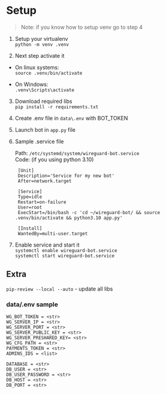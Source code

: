 # Setup

> Note: if you know how to setup venv go to step 4

1. Setup your virtualenv<br/>
   `python -m venv .venv`

2. Next step activate it<br/>

- On linux systems:<br/>
  `source .venv/bin/activate`

- On Windows:<br/>
  `.venv\Scripts\activate`

3. Download required libs<br/>
   `pip install -r requirements.txt`

4. Create .env file in `data\.env` with BOT_TOKEN

5. Launch bot in `app.py` file

6. Sample .service file

   Path: `/etc/systemd/system/wireguard-bot.service` </br>
   Code: (if you using python 3.10)</br>

   ```
    [Unit]
    Description='Service for my new bot'
    After=network.target

    [Service]
    Type=idle
    Restart=on-failure
    User=root
    ExecStart=/bin/bash -c 'cd ~/wireguard-bot/ && source .venv/bin/activate && python3.10 app.py'

    [Install]
    WantedBy=multi-user.target
   ```

7. Enable service and start it</br>
   `systemctl enable wireguard-bot.service`</br>
   `systemctl start wireguard-bot.service`

## Extra

`pip-review --local --auto` - update all libs

### data/.env sample

```
WG_BOT_TOKEN = <str>
WG_SERVER_IP = <str>
WG_SERVER_PORT = <str>
WG_SERVER_PUBLIC_KEY = <str>
WG_SERVER_PRESHARED_KEY= <str>
WG_CFG_PATH = <str>
PAYMENTS_TOKEN = <str>
ADMINS_IDS = <list>

DATABASE = <str>
DB_USER = <str>
DB_USER_PASSWORD = <str>
DB_HOST = <str>
DB_PORT = <str>
```
